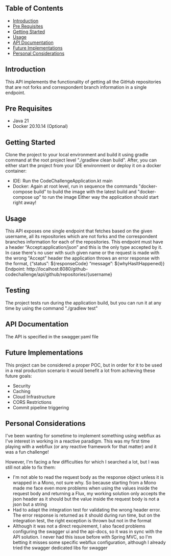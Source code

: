 ## Table of Contents

- [Introduction](#introduction)
- [Pre Requisites](#prerequisites)
- [Getting Started](#getting-started)
- [Usage](#usage)
- [API Documentation](#documentation)
- [Future Implementations](#future)
- [Personal Considerations](#considerations)


## Introduction

This API implements the functionality of getting all the GitHub repositories that are not forks and correspondent 
branch information in a single endpoint. 


## Pre Requisites

- Java 21
- Docker 20.10.14 (Optional)


## Getting Started

Clone the project to your local environment and build it using gradle command at the root project level "./gradlew clean build".
After, you can either start the project from your IDE environment or deploy it on a docker container:
- IDE: Run the CodeChallengeApplication.kt main
- Docker: Again at root level, run in sequence the commands "docker-compose build" to build the image with the latest build and "docker-compose up" to run the image
Either way the application should start right away! 


## Usage

This API exposes one single endpoint that fetches based on the given username, all its repositories which are not forks and the correspondent branches information for each of the repositories.
This endpoint must have a header “Accept:application/json” and this is the only type accepted by it.
In case there's no user with such given name or the request is made with the wrong "Accept" header the application throws an error response with the format, {“status”: ${responseCode} “message”: ${whyHasItHappened}}
Endpoint:
http://localhost:8080/github-codechallenge/api/github/repositories/{username}


## Testing

The project tests run during the application build, but you can run it at any time by using the command "./gradlew test"


## API Documentation

The API is specified in the swagger.yaml file 


## Future Implementations

This project can be considered a proper POC, but in order for it to be used in a real production scenario it would benefit a lot from achieving these future goals: 
- Security
- Caching
- Cloud Infrastructure 
- CORS Restrictions
- Commit pipeline triggering 


## Personal Considerations

I've been wanting for sometime to implement something using webflux as I've interest in working in a reactive paradigm. 
This was my first time playing with a webflux (or any reactive framework for that matter) and it was a fun challenge!

However, I'm facing a few difficulties for which I searched a lot, but I was still not able to fix them:
- I'm not able to read the request body as the response object unless it is wrapped in a Mono, not sure why. So because starting from a Mono made me face even more
  problems when using the values inside the request body and returning a Flux, my working solution only accepts the json header as it should but the value inside 
  the request body is not a json but a string
- Had to adapt the integration test for validating the wrong header error. The error response is returned as it should during run time, but on the integration test,
  the right exception is thrown but not in the format
- Although it was not a direct requirement, I also faced problems configuring the swagger ui and the api-docs, so it was in sync with the API solution.
  I never had this issue before with Spring MVC, so I'm betting it misses some specific webflux configuration, although I already tried the swagger dedicated libs for swagger